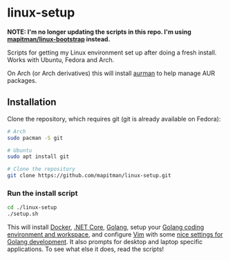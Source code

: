 # linux-setup

**NOTE: I'm no longer updating the scripts in this repo. I'm using [mapitman/linux-bootstrap](https://github.com/mapitman/linux-bootstrap) instead.**

Scripts for getting my Linux environment set up after doing a fresh install. Works with Ubuntu, Fedora and Arch.  


On Arch (or Arch derivatives) this will install [aurman](https://aur.archlinux.org/packages/aurman) to help manage AUR packages. 


## Installation

Clone the repository, which requires git (git is already available on Fedora):

```sh
# Arch
sudo pacman -S git

# Ubuntu
sudo apt install git

# Clone the repository
git clone https://github.com/mapitman/linux-setup.git
```

### Run the install script

```sh
cd ./linux-setup
./setup.sh
```

This will install [Docker](http://docker.com), [.NET Core](https://github.com/dotnet/core), [Golang](http://golang.org/), setup your [Golang coding environment and workspace](http://golang.org/doc/code.html), and configure [Vim](http://www.vim.org/) with some [nice settings for Golang development](https://github.com/fatih/vim-go). It also prompts for desktop and laptop specific applications. To see what else it does, read the scripts!
